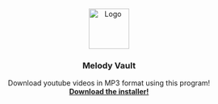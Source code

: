 <a name="readme-top"></a>

<br />
<div align="center">
  <a href="https://github.com/protekti/Melody-Vault">
    <img src="https://cdn.discordapp.com/attachments/982356349285466112/1119591275482587256/logo.png" alt="Logo" width="80" height="80">
  </a>

  <h3 align="center">Melody Vault</h3>

  <p align="center">
    Download youtube videos in MP3 format using this program!
    <br />
    <a href="https://drive.google.com/uc?export=download&id=1dKskXtR1RphXFTvuRvCSPJHtNiZujnPr"><strong>Download the installer!</strong></a>
  </p>
</div>
